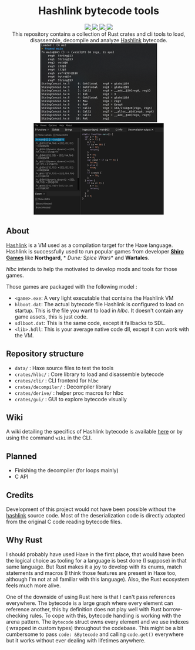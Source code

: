 <div align="center">
    <h1><b>H</b>ash<b>l</b>ink <b>b</b>yte<b>c</b>ode tools</h1>
    <a href="https://crates.io/crates/hlbc">
        <img src="https://img.shields.io/crates/v/hlbc?label=hlbc">
    </a>
    <a href="https://crates.io/crates/hlbc-decompiler">
        <img src="https://img.shields.io/crates/v/hlbc-decompiler?label=hlbc-decompiler">
    </a>
    <a href="https://crates.io/crates/hlbc-cli">
        <img src="https://img.shields.io/crates/v/hlbc-cli?label=hlbc-cli">
    </a>
    <a href="https://crates.io/crates/hlbc-gui">
        <img src="https://img.shields.io/crates/v/hlbc-gui?label=hlbc-gui">
    </a>
    <br/>
    This repository contains a collection of Rust crates and cli tools to load, disassemble, decompile and
    analyze <a href="https://hashlink.haxe.org/">Hashlink</a> bytecode.
    <br/>
    <img src="crates/cli/screenshot.png" width="318" height="215">
    <img src="crates/gui/screenshot.png" width="354" height="249">
</div>

## About

[Hashlink](https://hashlink.haxe.org/) is a VM used as a compilation target for the Haxe language. Hashlink is
successfully used to run popular games from developer [**Shiro Games**](https://shirogames.com/) like **Northgard**, *
*Dune: Spice Wars** and **Wartales**.

*hlbc* intends to help the motivated to develop mods and tools for those games.

Those games are packaged with the following model :

- `<game>.exe`: A very light executable that contains the Hashlink VM
- `hlboot.dat`: The actual bytecode file Hashlink is configured to load on startup. This is the file you want to load in
  *hlbc*. It doesn't contain any game assets, this is just code.
- `sdlboot.dat`: This is the same code, except it fallbacks to SDL.
- `<lib>.hdll`: This is your average native code dll, except it can work with the VM.

## Repository structure

- `data/` : Haxe source files to test the tools
- `crates/hlbc/` : Core library to load and disassemble bytecode
- `crates/cli/` : CLI frontend for `hlbc`
- `crates/decompiler/` : Decompiler library
- `crates/derive/` : helper proc macros for hlbc
- `crates/gui/` : GUI to explore bytecode visually

## Wiki

A wiki detailing the specifics of Hashlink bytecode is available [here](https://github.com/Gui-Yom/hlbc/wiki) or by
using the command `wiki` in the CLI.

## Planned

- Finishing the decompiler (for loops mainly)
- C API

## Credits

Development of this project would not have been possible without
the [hashlink](https://github.com/HaxeFoundation/hashlink) source code. Most of the deserialization code is directly
adapted from the original C code reading bytecode files.

## Why Rust

I should probably have used Haxe in the first place, that would have been the logical choice as tooling for a language
is best done (I suppose) in that same language. But Rust makes it a joy to develop with its enums, match statements and
macros (I think those features are present in Haxe too, although I'm not at all familiar with this language).
Also, the Rust ecosystem feels much more alive.

One of the downside of using Rust here is that I can't pass references everywhere. The bytecode is a large graph where
every element can reference another, this by definition does not play well with Rust borrow-checking rules. To cope with
this, bytecode handling is working with the arena pattern. The `Bytecode` struct owns every element and we use indexes (
wrapped in custom types) throughout the codebase. This might be a bit cumbersome to pass `code: &Bytecode` and
calling `code.get()` everywhere but it works without ever dealing with lifetimes anywhere.
